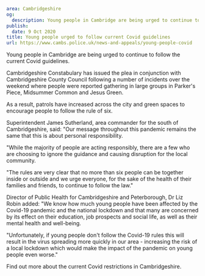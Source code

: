 ```yaml
area: Cambridgeshire
og:
  description: Young people in Cambridge are being urged to continue to follow the current Covid guidelines.
publish:
  date: 9 Oct 2020
title: Young people urged to follow current Covid guidelines
url: https://www.cambs.police.uk/news-and-appeals/young-people-covid
```

Young people in Cambridge are being urged to continue to follow the current Covid guidelines.

Cambridgeshire Constabulary has issued the plea in conjunction with Cambridgeshire County Council following a number of incidents over the weekend where people were reported gathering in large groups in Parker's Piece, Midsummer Common and Jesus Green.

As a result, patrols have increased across the city and green spaces to encourage people to follow the rule of six.

Superintendent James Sutherland, area commander for the south of Cambridgeshire, said: "Our message throughout this pandemic remains the same that this is about personal responsibility.

"While the majority of people are acting responsibly, there are a few who are choosing to ignore the guidance and causing disruption for the local community.

"The rules are very clear that no more than six people can be together inside or outside and we urge everyone, for the sake of the health of their families and friends, to continue to follow the law."

Director of Public Health for Cambridgeshire and Peterborough, Dr Liz Robin added: "We know how much young people have been affected by the Covid-19 pandemic and the national lockdown and that many are concerned by its effect on their education, job prospects and social life, as well as their mental health and well-being.

"Unfortunately, if young people don't follow the Covid-19 rules this will result in the virus spreading more quickly in our area - increasing the risk of a local lockdown which would make the impact of the pandemic on young people even worse."

Find out more about the current Covid restrictions in Cambridgeshire.
